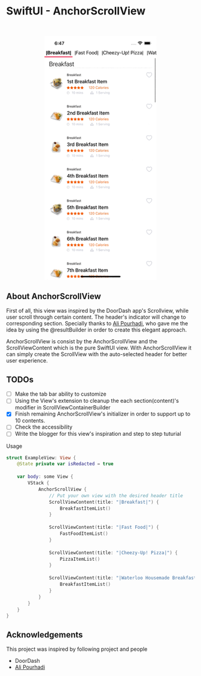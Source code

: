 # SwiftUI - AnchorScrollView
<br />
<p align="center">
  <a>
    <img src="/Screenshot/ExampleScreen.gif" alt="action" width="300">
  </a>
</p>

## About AnchorScrollView

First of all, this view was inspired by the DoorDash app's Scrollview, while user scroll through certain content. 
The header's indicator will change to corresponding section. Specially thanks to [Ali Pourhadi](https://www.linkedin.com/in/alipourhadi/), who gave me the idea by using the @resultBuilder in order to create this elegant approach.

AnchorScrollView is consist by the AnchorScrollView and the ScrollViewContent which is the pure SwiftUI view. 
With AnchorScrollView it can simply create the ScrollView with the auto-selected header for better user experience.

## TODOs

- [ ] Make the tab bar ability to customize
- [ ] Using the View's extension to cleanup the each section(content)'s modifier in ScrollViewContainerBuilder
- [x] Finish remaining AnchorScrollView's initializer in order to support up to 10 contents.
- [ ] Check the accessibility
- [ ] Write the blogger for this view's inspiration and step to step tuturial

Usage
```swift
struct ExampleView: View {
    @State private var isRedacted = true

    var body: some View {
        VStack {
            AnchorScrollView {
                // Put your own view with the desired header title
                ScrollViewContent(title: "|Breakfast|") {
                    BreakfastItemList()
                }

                ScrollViewContent(title: "|Fast Food|") {
                    FastFoodItemList()
                }

                ScrollViewContent(title: "|Cheezy-Up! Pizza|") {
                    PizzaItemList()
                }

                ScrollViewContent(title: "|Waterloo Housemade Breakfast|") {
                    BreakfastItemList()
                }
            }
        }
    }
}
 ```

## Acknowledgements
This project was inspired by following project and people

- DoorDash
- [Ali Pourhadi](https://www.linkedin.com/in/alipourhadi/)

